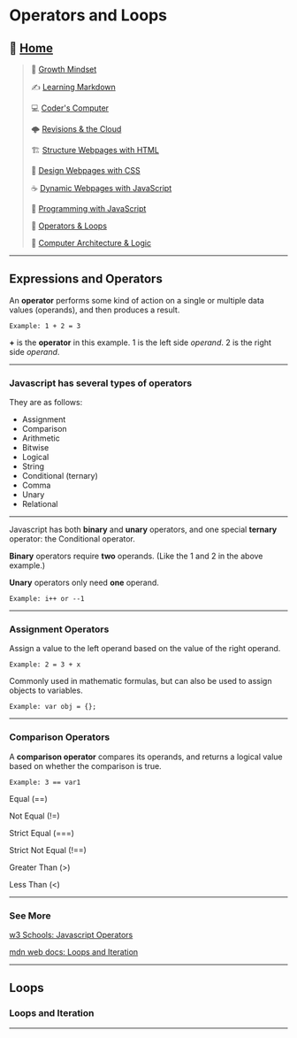 # Operators and Loops

## 🏡 [**Home**](https://mistidinzy.github.io/ReadingNotes/)

> 💭 [Growth Mindset](01-GrowthMindset.md)
>
> ✍️ [Learning Markdown](02-LearningMarkdown.md)
>
> 💻 [Coder's Computer](03-CodersComputer.md)
>
> 🌩️ [Revisions & the Cloud](04-RevisionsCloud.md)
>
> 🏗️ [Structure Webpages with HTML](05-Structure.md)
>
> 🎨 [Design Webpages with CSS](06-DesignCSS.md)
>
> ☕ [Dynamic Webpages with JavaScript](07-DynamicJavascript.md)
>
> 🌵 [Programming with JavaScript](08-ProgramJS.md)
>
> 🤖 [Operators & Loops](09-OperatorsLoops.md)
>
> 🧮 [Computer Architecture & Logic](10-CompArchLogic.md)

---

## Expressions and Operators

An **operator** performs some kind of action on a single or multiple data values (operands), and then produces a result.

    Example: 1 + 2 = 3

**+** is the **operator** in this example. 1 is the left side *operand*. 2 is the right side *operand*.

---

### Javascript has several types of **operators**

They are as follows:

- Assignment
- Comparison
- Arithmetic
- Bitwise
- Logical
- String
- Conditional (ternary)
- Comma
- Unary
- Relational

---

Javascript has both **binary** and **unary** operators, and one special **ternary** operator: the Conditional operator.

**Binary** operators require **two** operands. (Like the 1 and 2 in the above example.)

**Unary** operators only need **one** operand.

    Example: i++ or --1

---

### Assignment Operators

Assign a value to the left operand based on the value of the right operand.

    Example: 2 = 3 + x

Commonly used in mathematic formulas, but can also be used to assign objects to variables.

    Example: var obj = {};

---

### Comparison Operators

A **comparison operator** compares its operands, and returns a logical value based on whether the comparison is true.

    Example: 3 == var1

Equal (==)

Not Equal (!=)

Strict Equal (===)

Strict Not Equal (!==)

Greater Than (>)

Less Than (<)

---

### See More

[w3 Schools: Javascript Operators](https://www.w3schools.com/js/js_operators.asp)

[mdn web docs: Loops and Iteration](https://developer.mozilla.org/en-US/docs/Web/JavaScript/Guide/Loops_and_iteration)

---

## Loops

### Loops and Iteration

---
